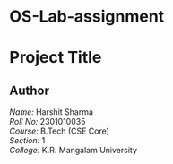 # OS-Lab-assignment
# Project Title

## Author
*Name:* Harshit Sharma  
*Roll No:* 2301010035  
*Course:* B.Tech (CSE Core)  
*Section:* 1  
*College:* K.R. Mangalam University
